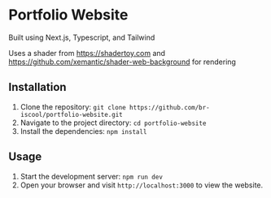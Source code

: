 # Portfolio Website

Built using Next.js, Typescript, and Tailwind

Uses a shader from https://shadertoy.com and https://github.com/xemantic/shader-web-background for rendering

## Installation

1. Clone the repository: `git clone https://github.com/br-iscool/portfolio-website.git`
2. Navigate to the project directory: `cd portfolio-website`
3. Install the dependencies: `npm install`

## Usage

1. Start the development server: `npm run dev`
2. Open your browser and visit `http://localhost:3000` to view the website.
